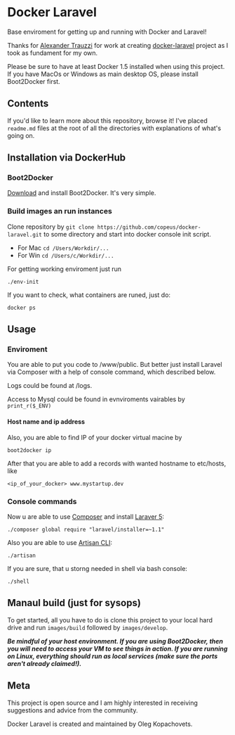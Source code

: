 # Docker Laravel

Base enviroment for getting up and running with Docker and Laravel!

Thanks for [Alexander Trauzzi](http://profiles.google.com/atrauzzi) for work at creating [docker-laravel](https://github.com/atrauzzi/docker-laravel) project as I took as fundament for my own.

Please be sure to have at least Docker 1.5 installed when using this project.
If you have MacOs or Windows as main desktop OS, please install Boot2Docker first.

## Contents

If you'd like to learn more about this repository, browse it!  I've placed `readme.md` files at the root of all the directories
with explanations of what's going on.

## Installation via DockerHub

### Boot2Docker

[Download](http://boot2docker.io/) and install Boot2Docker. It's very simple.

### Build images an run instances

Clone repository by `git clone https://github.com/copeus/docker-laravel.git` to some directory and start into docker console init script.
 * For Mac `cd /Users/Workdir/...`
 * For Win `cd /Users/c/Workdir/...`

For getting working enviroment just run
```
./env-init
```
If you want to check, what containers are runed, just do:
```
docker ps
```

## Usage
### Enviroment

You are able to put you code to <your directory during init>/www/public.
But better just install Laravel via Composer with a help of console command, which described below.

Logs could be found at <your directory during init>/logs.

Access to Mysql could be found in evnviroments vairables by `print_r($_ENV)`

#### Host name and ip address
Also, you are able to find IP of your docker virtual macine by 
```
boot2docker ip
```

After that you are able to add a records with wanted hostname to etc/hosts, like
```
<ip_of_your_docker> www.mystartup.dev
```

### Console commands
Now u are able to use [Composer](https://getcomposer.org/) and install [Laraver 5](http://laravel.com/docs/master#install-laravel):
```
./composer global require "laravel/installer=~1.1"
```

Also you are able to use [Artisan CLI](http://laravel.com/docs/5.0/artisan):
```
./artisan
```

If you are sure, that u storng needed in shell via bash console:
```
./shell
```


## Manaul build (just for sysops)

To get started, all you have to do is clone this project to your local hard drive and run `images/build` followed by `images/develop`.

***Be mindful of your host environment.  If you are using Boot2Docker, then you will need to access your VM to see things
in action.  If you are running on Linux, everything should run as local services (make sure the ports aren't already claimed!).***


## Meta

This project is open source and I am highly interested in receiving suggestions and advice from the community.

Docker Laravel is created and maintained by Oleg Kopachovets.